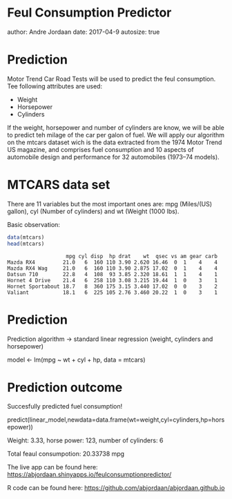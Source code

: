 Feul Consumption Predictor
========================================================
author: Andre Jordaan
date: 2017-04-9
autosize: true

Prediction
========================================================

Motor Trend Car Road Tests will be used to predict the feul consumption. Tee following attributes are used:

- Weight
- Horsepower
- Cylinders

If the weight, horsepower and number of cylinders are know, we will be able to predict teh milage of the car per galon of fuel. We will apply our algorithm on the mtcars dataset wich is the data extracted from the 1974 Motor Trend US magazine, and comprises fuel consumption and 10 aspects of automobile design and performance for 32 automobiles (1973–74 models). 

MTCARS data set
========================================================

There are 11 variables but the most important ones are: mpg (Miles/(US) gallon), cyl (Number of cylinders) and wt (Weight (1000 lbs).

Basic observation:


```r
data(mtcars)
head(mtcars)
```

```
                   mpg cyl disp  hp drat    wt  qsec vs am gear carb
Mazda RX4         21.0   6  160 110 3.90 2.620 16.46  0  1    4    4
Mazda RX4 Wag     21.0   6  160 110 3.90 2.875 17.02  0  1    4    4
Datsun 710        22.8   4  108  93 3.85 2.320 18.61  1  1    4    1
Hornet 4 Drive    21.4   6  258 110 3.08 3.215 19.44  1  0    3    1
Hornet Sportabout 18.7   8  360 175 3.15 3.440 17.02  0  0    3    2
Valiant           18.1   6  225 105 2.76 3.460 20.22  1  0    3    1
```

Prediction
========================================================

Prediction algorithm -> standard linear regression (weight, cylinders and horsepower)

model <- lm(mpg ~ wt + cyl + hp, data = mtcars)

Prediction outcome
========================================================

Succesfully predicted fuel consumption!

predict(linear_model,newdata=data.frame(wt=weight,cyl=cylinders,hp=horsepower))

Weight: 3.33, horse power: 123, number of cylinders: 6

Total feaul consumpotion: 20.33738 mpg

The live app can be found here: https://abjordaan.shinyapps.io/feulconsumptionpredictor/

R code can be found here: https://github.com/abjordaan/abjordaan.github.io


